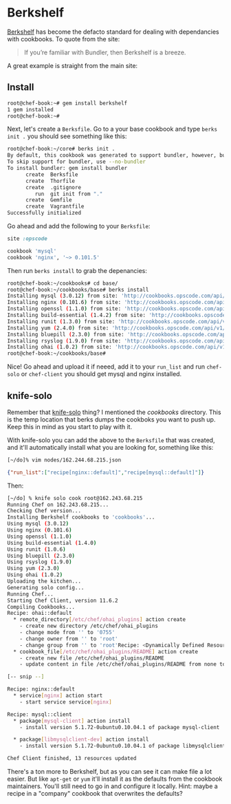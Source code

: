 # Berkshelf

[Berkshelf](http://berkshelf.com/) has become the defacto standard for dealing with dependancies with cookbooks. To quote from the site:
> If you’re familiar with Bundler, then Berkshelf is a breeze.

A great example is straight from the main site:
## Install
```bash
root@chef-book:~# gem install berkshelf
1 gem installed
root@chef-book:~#
```

Next, let's create a `Berksfile`. Go to a your base cookbook and type `berks init .` you should see something like this:
```bash
root@chef-book:~/core# berks init .
By default, this cookbook was generated to support bundler, however, bundler is not installed.
To skip support for bundler, use --no-bundler
To install bundler: gem install bundler
      create  Berksfile
      create  Thorfile
      create  .gitignore
         run  git init from "."
      create  Gemfile
      create  Vagrantfile
Successfully initialized
```
Go ahead and add the following to your `Berksfile`:
```ruby
site :opscode

cookbook 'mysql'
cookbook 'nginx', '~> 0.101.5'
```
Then run `berks install` to grab the depenancies:
```bash
root@chef-book:~/cookbooks# cd base/
root@chef-book:~/cookbooks/base# berks install
Installing mysql (3.0.12) from site: 'http://cookbooks.opscode.com/api/v1/cookbooks'
Installing nginx (0.101.6) from site: 'http://cookbooks.opscode.com/api/v1/cookbooks'
Installing openssl (1.1.0) from site: 'http://cookbooks.opscode.com/api/v1/cookbooks'
Installing build-essential (1.4.2) from site: 'http://cookbooks.opscode.com/api/v1/cookbooks'
Installing runit (1.3.0) from site: 'http://cookbooks.opscode.com/api/v1/cookbooks'
Installing yum (2.4.0) from site: 'http://cookbooks.opscode.com/api/v1/cookbooks'
Installing bluepill (2.3.0) from site: 'http://cookbooks.opscode.com/api/v1/cookbooks'
Installing rsyslog (1.9.0) from site: 'http://cookbooks.opscode.com/api/v1/cookbooks'
Installing ohai (1.0.2) from site: 'http://cookbooks.opscode.com/api/v1/cookbooks'
root@chef-book:~/cookbooks/base#
```
Nice! Go ahead and upload it if neeed, add it to your `run_list` and run `chef-solo` or `chef-client` you should get mysql and nginx installed.

## knife-solo

Remember that [knife-solo](../part3/09-knife-plugins.md#knife-solo) thing? I mentioned the _cookbooks_ directory. This is the temp location that berks dumps the cookboks you want to push up. Keep this in mind as you start to play with it.

With knife-solo you can add the above to the `Berksfile` that was created, and it'll automatically install what you are looking for, something like this:
```bash
[~/do]% vim nodes/162.244.68.215.json
```
```json
{"run_list":["recipe[nginx::default]","recipe[mysql::default]"]}
```
Then:
```bash
[~/do] % knife solo cook root@162.243.68.215
Running Chef on 162.243.68.215...
Checking Chef version...
Installing Berkshelf cookbooks to 'cookbooks'...
Using mysql (3.0.12)
Using nginx (0.101.6)
Using openssl (1.1.0)
Using build-essential (1.4.0)
Using runit (1.0.6)
Using bluepill (2.3.0)
Using rsyslog (1.9.0)
Using yum (2.3.0)
Using ohai (1.0.2)
Uploading the kitchen...
Generating solo config...
Running Chef...
Starting Chef Client, version 11.6.2
Compiling Cookbooks...
Recipe: ohai::default
  * remote_directory[/etc/chef/ohai_plugins] action create
    - create new directory /etc/chef/ohai_plugins
    - change mode from '' to '0755'
    - change owner from '' to 'root'
    - change group from '' to 'root'Recipe: <Dynamically Defined Resource>
  * cookbook_file[/etc/chef/ohai_plugins/README] action create
    - create new file /etc/chef/ohai_plugins/README
    - update content in file /etc/chef/ohai_plugins/README from none to 775fa7

[-- snip --]

Recipe: nginx::default
  * service[nginx] action start
    - start service service[nginx]

Recipe: mysql::client
  * package[mysql-client] action install
    - install version 5.1.72-0ubuntu0.10.04.1 of package mysql-client

  * package[libmysqlclient-dev] action install
    - install version 5.1.72-0ubuntu0.10.04.1 of package libmysqlclient-dev

Chef Client finished, 13 resources updated
```

There's a ton more to Berkshelf, but as you can see it can make file a lot easier.  But like `apt-get` or `yum` it'll install it as the defaults from the cookbook maintainers. You'll still need to go in and configure it locally. Hint: maybe a recipe in a "company" cookbook that overwrites the defaults?

